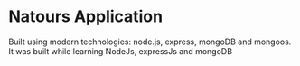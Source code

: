 # Natours Application

Built using modern technologies: node.js, express, mongoDB and mongoos. It was built while learning NodeJs, expressJs and mongoDB

